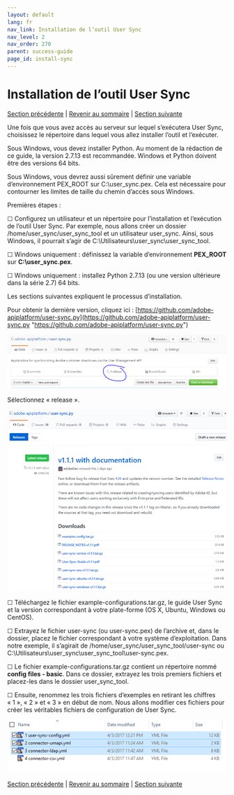 ```yaml
---
layout: default
lang: fr
nav_link: Installation de l’outil User Sync
nav_level: 2
nav_order: 270
parent: success-guide
page_id: install-sync
---
```


# Installation de l’outil User Sync

[Section précédente](identify_server.md) \| [Revenir au sommaire](index.md) \| [Section suivante](setup_config_files.md)

Une fois que vous avez accès au serveur sur lequel s’exécutera User Sync, choisissez le répertoire dans lequel vous allez installer l’outil et l’exécuter.

Sous Windows, vous devez installer Python.  Au moment de la rédaction de ce guide, la version 2.7.13 est recommandée.  Windows et Python doivent être des versions 64 bits.

Sous Windows, vous devrez aussi sûrement définir une variable d’environnement PEX_ROOT sur C:\user_sync\.pex.  Cela est nécessaire pour contourner les limites de taille du chemin d’accès sous Windows.

Premières étapes :

&#9744; Configurez un utilisateur et un répertoire pour l’installation et l’exécution de l’outil User Sync.  Par exemple, nous allons créer un dossier /home/user_sync/user_sync_tool et un utilisateur user_sync.  Ainsi, sous Windows, il pourrait s’agir de C:\Utilisateurs\user_sync\user_sync_tool.

&#9744; Windows uniquement : définissez la variable d’environnement **PEX\_ROOT** sur **C:\user_sync\.pex**.

&#9744; Windows uniquement : installez Python 2.7.13 (ou une version ultérieure dans la série 2.7) 64 bits. 

Les sections suivantes expliquent le processus d’installation.

Pour obtenir la dernière version, cliquez ici : 
[https://github.com/adobe-apiplatform/user-sync.py](https://github.com/adobe-apiplatform/user-sync.py "https://github.com/adobe-apiplatform/user-sync.py")

![install](images/install_finding_releases.png)

Sélectionnez « release ».


![install2](images/install_release_screen.png)

&#9744; Téléchargez le fichier example-configurations.tar.gz, le guide User Sync et la version correspondant à votre plate-forme (OS X, Ubuntu, Windows ou CentOS).

&#9744; Extrayez le fichier user-sync (ou user-sync.pex) de l’archive et, dans le dossier, placez le fichier correspondant à votre système d’exploitation.  Dans notre exemple, il s’agirait de /home/user_sync/user_sync_tool/user-sync ou C:\Utilisateurs\user_sync\user_sync_tool\user-sync.pex.

&#9744; Le fichier example-configurations.tar.gz contient un répertoire nommé **config files - basic**.  Dans ce dossier, extrayez les trois premiers fichiers et placez-les dans le dossier user_sync_tool.  

&#9744; Ensuite, renommez les trois fichiers d’exemples en retirant les chiffres « 1 », « 2 » et « 3 » en début de nom.  Nous allons modifier ces fichiers pour créer les véritables fichiers de configuration de User Sync.



![install2](images/install_config_files.png)


[Section précédente](identify_server.md) \| [Revenir au sommaire](index.md) \| [Section suivante](setup_config_files.md)
